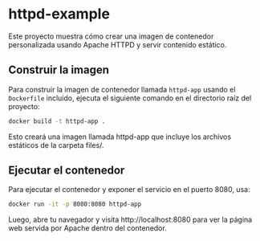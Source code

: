 # httpd-example

Este proyecto muestra cómo crear una imagen de contenedor personalizada usando Apache HTTPD y servir contenido estático.

## Construir la imagen

Para construir la imagen de contenedor llamada `httpd-app` usando el `Dockerfile` incluido, ejecuta el siguiente comando en el directorio raíz del proyecto:

```sh
docker build -t httpd-app .
```

Esto creará una imagen llamada httpd-app que incluye los archivos estáticos de la carpeta files/.

## Ejecutar el contenedor

Para ejecutar el contenedor y exponer el servicio en el puerto 8080, usa:

```sh
docker run -it -p 8080:8080 httpd-app
```

Luego, abre tu navegador y visita http://localhost:8080 para ver la página web servida por Apache dentro del contenedor.